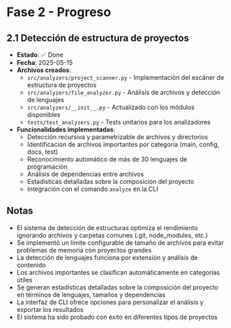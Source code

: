 # Fase 2 - Progreso

## 2.1 Detección de estructura de proyectos
- **Estado**: ✅ Done
- **Fecha**: 2025-05-15
- **Archivos creados**:
  - `src/analyzers/project_scanner.py` - Implementación del escáner de estructura de proyectos
  - `src/analyzers/file_analyzer.py` - Análisis de archivos y detección de lenguajes
  - `src/analyzers/__init__.py` - Actualizado con los módulos disponibles
  - `tests/test_analyzers.py` - Tests unitarios para los analizadores
- **Funcionalidades implementadas**:
  - Detección recursiva y parametrizable de archivos y directorios
  - Identificación de archivos importantes por categoría (main, config, docs, test)
  - Reconocimiento automático de más de 30 lenguajes de programación
  - Análisis de dependencias entre archivos
  - Estadísticas detalladas sobre la composición del proyecto
  - Integración con el comando `analyze` en la CLI

## Notas
- El sistema de detección de estructuras optimiza el rendimiento ignorando archivos y carpetas comunes (.git, node_modules, etc.)
- Se implementó un límite configurable de tamaño de archivos para evitar problemas de memoria con proyectos grandes
- La detección de lenguajes funciona por extensión y análisis de contenido
- Los archivos importantes se clasifican automáticamente en categorías útiles
- Se generan estadísticas detalladas sobre la composición del proyecto en términos de lenguajes, tamaños y dependencias
- La interfaz de CLI ofrece opciones para personalizar el análisis y exportar los resultados
- El sistema ha sido probado con éxito en diferentes tipos de proyectos
